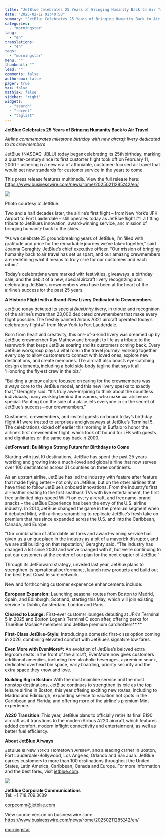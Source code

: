 ```yaml
---
title: "JetBlue Celebrates 25 Years of Bringing Humanity Back to Air Travel"
date: "2025-02-12 01:40:50"
summary: "JetBlue Celebrates 25 Years of Bringing Humanity Back to Air Travel Airline commemorates milestone birthday with new aircraft livery dedicated to its crewmembers JetBlue (NASDAQ: JBLU) today began celebrating its 25th birthday, marking a quarter-century since its first customer flight took off on February 11, 2000 – ushering in a..."
categories:
  - "morningstar"
lang:
  - "en"
translations:
  - "en"
tags:
  - "morningstar"
menu: ""
thumbnail: ""
lead: ""
comments: false
authorbox: false
pager: true
toc: false
mathjax: false
sidebar: "right"
widgets:
  - "search"
  - "recent"
  - "taglist"
---
```


**JetBlue Celebrates 25 Years of Bringing Humanity Back to Air Travel**

*Airline commemorates milestone birthday with new aircraft livery dedicated to its crewmembers*

JetBlue (NASDAQ: JBLU) today began celebrating its 25th birthday, marking a quarter-century since its first customer flight took off on February 11, 2000 – ushering in a new era of affordable, customer-focused air travel that would set new standards for customer service in the years to come.

This press release features multimedia. View the full release here: <https://www.businesswire.com/news/home/20250211285242/en/>

 ![](https://mms.businesswire.com/media/20250211285242/en/2378960/4/JetBlue_Birthday_Ribbon_Cutting_JFK.jpg)

Photo courtesy of JetBlue.

Two and a half decades later, the airline’s first flight – from New York’s JFK Airport to Fort Lauderdale – still operates today as JetBlue flight #1, a fitting tribute to JetBlue’s innovation, award-winning service, and mission of bringing humanity back to the skies.

“As we celebrate 25 groundbreaking years of JetBlue, I’m filled with gratitude and pride for the remarkable journey we’ve taken together,” said Joanna Geraghty, JetBlue’s chief executive officer. “Our mission of bringing humanity back to air travel has set us apart, and our amazing crewmembers are redefining what it means to truly care for our customers and each other.”

Today’s celebrations were marked with festivities, giveaways, a birthday sale, and the debut of a new, special aircraft livery recognizing and celebrating JetBlue’s crewmembers who have been at the heart of the airline’s success for the past 25 years.

**A Historic Flight with a Brand-New Livery Dedicated to Crewmembers**

JetBlue today debuted its special *BlueUnity* livery, in tribute and recognition of the airline’s more than 23,000 dedicated crewmembers that make every flight possible. The freshly painted Airbus A321 aircraft operated today’s celebratory flight #1 from New York to Fort Lauderdale.

Born from heart and creativity, this one-of-a-kind livery was dreamed up by JetBlue crewmember Ray Mathew and brought to life as a tribute to the teamwork that keeps JetBlue soaring and its customers coming back. Every JetBlue workgroup plays a vital role in the travel journey, working together every day to allow customers to connect with loved ones, explore new destinations, and create memories. The aircraft also boasts eye-catching design elements, including a bold side-body tagline that says it all: 'Honoring the fly-est crew in the biz.'

“Building a unique culture focused on caring for the crewmembers was always core to the JetBlue model, and this new livery speaks to exactly that,” Geraghty said. “It’s truly awe-inspiring to think about the countless individuals, many working behind the scenes, who make our airline so special. Painting it on the side of a plane lets everyone in on the secret of JetBlue’s success—our crewmembers.”

Customers, crewmembers, and invited guests on board today’s birthday flight #1 were treated to surprises and giveaways at JetBlue’s Terminal 5. The celebrations kicked off earlier this morning in Buffalo to honor the airline’s first crewmember flight, which took off bound for JFK with guests and dignitaries on the same day back in 2000.

**JetForward: Building a Strong Future for Birthdays to Come**

Starting with just 10 destinations, JetBlue has spent the past 25 years working and growing into a much-loved and global airline that now serves over 100 destinations across 31 countries on three continents.

As an upstart airline, JetBlue has led the industry with feature after feature that made flying better – not only on JetBlue, but on the other airlines that have tried to follow JetBlue’s onboard innovations. From the industry’s first all-leather seating to the first seatback TVs with live entertainment, the first free unlimited high-speed Wi-Fi on every aircraft, and free name-brand snacks – the JetBlue Experience has been the envy of the U.S. airline industry. In 2014, JetBlue changed the game in the premium segment when it debuted Mint, with airlines scrambling to replicate JetBlue’s fresh take on premium that has since expanded across the U.S. and into the Caribbean, Canada, and Europe.

“Our combination of affordable air fares and award-winning service has given us a unique place in the industry as a bit of a maverick disruptor, and we are still building on that reputation,” Geraghty said. “The industry has changed a lot since 2000 and we’ve changed with it, but we’re continuing to put our customers at the center of our plan for the next chapter of JetBlue.”

Through its JetForward strategy, unveiled last year, JetBlue plans to strengthen its operational performance, launch new products and build out the best East Coast leisure network.

New and forthcoming customer experience enhancements include:

**European Expansion:** Launching seasonal routes from Boston to Madrid, Spain, and Edinburgh, Scotland, starting this May, which will join existing service to Dublin, Amsterdam, London and Paris.

**Cleared to Lounge:** First-ever customer lounges debuting at JFK’s Terminal 5 in 2025 and Boston Logan’s Terminal C soon after, offering perks for TrueBlue Mosaic® members and JetBlue premium cardholders**.**

**First-Class JetBlue-Style:** Introducing a domestic first-class option coming in 2026, combining elevated comfort with JetBlue’s signature low fares.

**Even More with EvenMore®:** An evolution of JetBlue’s beloved extra legroom seats in the front of the aircraft, EvenMore now gives customers additional amenities, including free alcoholic beverages, a premium snack, dedicated overhead bin space, early boarding, priority security and the extra space they know and love.

**Building Big in Boston:** With the most mainline service and the most nonstop destinations, JetBlue continues to strengthen its role as the top leisure airline in Boston, this year offering exciting new routes, including to Madrid and Edinburgh; expanding service to vacation hot spots in the Caribbean and Florida; and offering more of the airline's premium Mint experience.

**A220 Transition:** This year, JetBlue plans to officially retire its final E190 aircraft as it transitions to the modern Airbus A220 aircraft, which features added comfort, modern inflight connectivity and entertainment, as well as better fuel efficiency.

**About JetBlue Airways**

JetBlue is New York's Hometown Airline®, and a leading carrier in Boston, Fort Lauderdale-Hollywood, Los Angeles, Orlando and San Juan. JetBlue carries customers to more than 100 destinations throughout the United States, Latin America, Caribbean, Canada and Europe. For more information and the best fares, visit [jetblue.com](https://cts.businesswire.com/ct/CT?id=smartlink&url=https%3A%2F%2Fwww.jetblue.com%2F&esheet=54204292&newsitemid=20250211285242&lan=en-US&anchor=jetblue.com&index=1&md5=c850e75799df2332e3f1ab6957476b56).

 ![](https://cts.businesswire.com/ct/CT?id=bwnews&sty=20250211285242r1&sid=mstr3&distro=nx&lang=en)

**JetBlue Corporate Communications**  
Tel: +1.718.709.3089
  
[corpcomm@jetblue.com](mailto:corpcomm@jetblue.com)

View source version on businesswire.com: <https://www.businesswire.com/news/home/20250211285242/en/>

[morningstar](https://www.morningstar.com/news/business-wire/20250211285242/jetblue-celebrates-25-years-of-bringing-humanity-back-to-air-travel)
